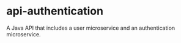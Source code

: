 # api-authentication
A Java API that includes a user microservice and an authentication microservice.
